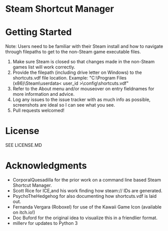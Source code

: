 # Steam Shortcut Manager

# Getting Started

Note: Users need to be familiar with their Steam install and how to navigate through filepaths to get to the non-Steam game executable files.

1. Make sure Steam is closed so that changes made in the non-Steam games list will work correctly.
2. Provide the filepath (including drive letter on Windows) to the shortcuts.vdf file location. Example: "C:\Program Files (x86)\Steam\userdata\< user_id >\config\shortcuts.vdf"
3. Refer to the About menu and/or mouseover on entry fieldnames for more information and advice.
4. Log any issues to the issue tracker with as much info as possible, screenshots are ideal so I can see what you see.
5. Pull requests welcomed!

# License

SEE LICENSE.MD

# Acknowledgments

* CorporalQuesadilla for the prior work on a command line based Steam Shortcut Manager.
* Scott Rice for ICE,and his work finding how steam:// IDs are generated.
* PsychoTheHedgehog for also documenting how shortcuts.vdf is laid out.
* Fernanda Vergara (Roboxel) for use of the Kawaii Game Icon (available on itch.io!)
* Doc Buford for the original idea to visualize this in a friendlier format.
* millerv for updates to Python 3

